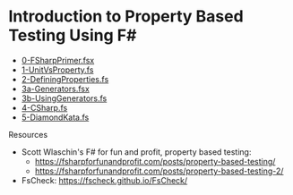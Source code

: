 # Introduction to Property Based Testing Using F# #

- [0-FSharpPrimer.fsx](src/Eg/0-FSharpPrimer.fsx)
- [1-UnitVsProperty.fs](src/Eg/1-UnitVsProperty.fs)
- [2-DefiningProperties.fs](src/Eg/2-DefiningProperties.fs)
- [3a-Generators.fsx](srv/Eg/2-DefiningProperties.fs)
- [3b-UsingGenerators.fs](src/Eg/3b-UsingGenerators.fs)
- [4-CSharp.fs](src/Eg/4-CSharp.fs)
- [5-DiamondKata.fs](src/Eg/4-DiamondKata.fs)


Resources
- Scott Wlaschin's F# for fun and profit, property based testing:
	- https://fsharpforfunandprofit.com/posts/property-based-testing/
	- https://fsharpforfunandprofit.com/posts/property-based-testing-2/
- FsCheck: https://fscheck.github.io/FsCheck/
